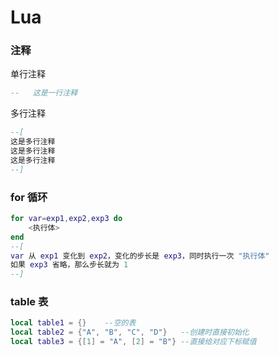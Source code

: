 # Lua

### 注释
单行注释

```lua
--   这是一行注释
```

多行注释

```lua
--[
这是多行注释
这是多行注释
这是多行注释
--]
```

### for 循环

```lua
for var=exp1,exp2,exp3 do
    <执行体>
end
--[
var 从 exp1 变化到 exp2，变化的步长是 exp3，同时执行一次 "执行体"
如果 exp3 省略，那么步长就为 1
--]
```

### table 表

```lua
local table1 = {}    --空的表
local table2 = {"A", "B", "C", "D"}   --创建时直接初始化
local table3 = {[1] = "A", [2] = "B"} --直接给对应下标赋值
```

